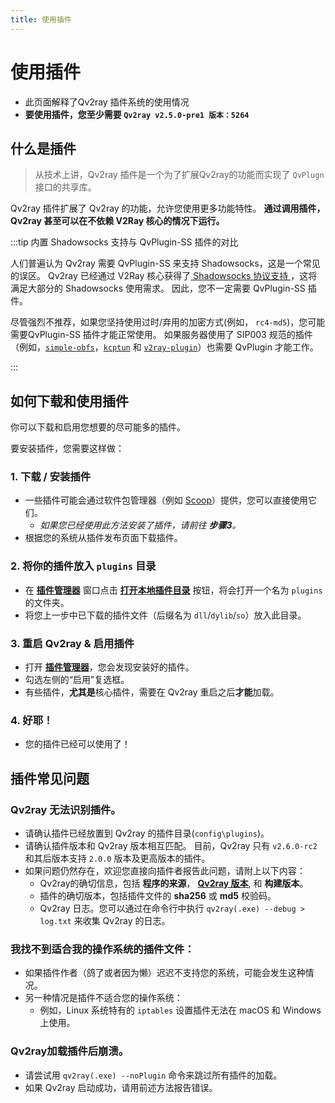 ```yaml
---
title: 使用插件
---
```


# 使用插件

- 此页面解释了Qv2ray 插件系统的使用情况
- **要使用插件，您至少需要 `Qv2ray v2.5.0-pre1 版本：5264`**

## 什么是插件

> 从技术上讲，Qv2ray 插件是一个为了扩展Qv2ray的功能而实现了 `QvPlugn` 接口的共享库。

Qv2ray 插件扩展了 Qv2ray 的功能，允许您使用更多功能特性。 **通过调用插件，Qv2ray 甚至可以在不依赖 V2Ray 核心的情况下运行。**

:::tip 内置 Shadowsocks 支持与 QvPlugin-SS 插件的对比

人们普遍认为 Qv2ray 需要 QvPlugin-SS 来支持 Shadowsocks，这是一个常见的误区。 Qv2ray 已经通过 V2Ray 核心获得了[ Shadowsocks 协议支持 ](https://www.v2fly.org/config/protocols/shadowsocks.html#outboundconfigurationobject)，这将满足大部分的 Shadowsocks 使用需求。 因此，您不一定需要 QvPlugin-SS 插件。

尽管强烈不推荐，如果您坚持使用过时/弃用的加密方式(例如， `rc4-md5`)，您可能需要QvPlugin-SS 插件才能正常使用。 如果服务器使用了 SIP003 规范的插件（例如，[`simple-obfs`](https://github.com/shadowsocks/simple-obfs)，[`kcptun`](https://github.com/xtaci/kcptun) 和 [`v2ray-plugin`](https://github.com/shadowsocks/v2ray-plugin)）也需要 QvPlugin 才能工作。

:::

## 如何下载和使用插件

你可以下载和启用您想要的尽可能多的插件。

要安装插件，您需要这样做：

### 1. 下载 / 安装插件

- 一些插件可能会通过软件包管理器（例如 [Scoop](../getting-started/step1.md#scoop-for-windows-users)）提供，您可以直接使用它们。
    - *如果您已经使用此方法安装了插件，请前往 **步骤3**。*
- 根据您的系统从插件发布页面下载插件。

### 2. 将你的插件放入 `plugins` 目录

- 在 **[插件管理器](qv2ray://open/plugin/plugindir)** 窗口点击 **[打开本地插件目录](qv2ray://open/plugin/metadata)** 按钮，将会打开一个名为 `plugins` 的文件夹。
- 将您上一步中已下载的插件文件（后缀名为 `dll`/`dylib`/`so`）放入此目录。

### 3. 重启 Qv2ray &amp; 启用插件

- 打开 **[插件管理器](qv2ray://open/plugin/plugindir)**，您会发现安装好的插件。
- 勾选左侧的“启用”复选框。
- 有些插件，**尤其是**核心插件，需要在 Qv2ray 重启之后**才能**加载。

### 4. 好耶！

- 您的插件已经可以使用了！

## 插件常见问题

### Qv2ray 无法识别插件。

- 请确认插件已经放置到 Qv2ray 的插件目录(`config\plugins`)。
- 请确认插件版本和 Qv2ray 版本相互匹配。 目前，Qv2ray 只有 `v2.6.0-rc2` 和其后版本支持 `2.0.0` 版本及更高版本的插件。
- 如果问题仍然存在，欢迎您直接向插件者报告此问题，请附上以下内容：
    - Qv2ray的确切信息，包括 **程序的来源**， **[Qv2ray 版本](qv2ray://open/preference/about)**, 和 **构建版本**。
    - 插件的确切版本，包括插件文件的 **sha256** 或 **md5** 校验码。
    - Qv2ray 日志。您可以通过在命令行中执行 `qv2ray(.exe) --debug > log.txt` 来收集 Qv2ray 的日志。

### 我找不到适合我的操作系统的插件文件：

- 如果插件作者（鸽了或者因为懒）迟迟不支持您的系统，可能会发生这种情况。
- 另一种情况是插件不适合您的操作系统：
    - 例如，Linux 系统特有的 `iptables` 设置插件无法在 macOS 和 Windows 上使用。

### Qv2ray加载插件后崩溃。

- 请尝试用 `qv2ray(.exe) --noPlugin` 命令来跳过所有插件的加载。
- 如果 Qv2ray 启动成功，请用前述方法报告错误。
